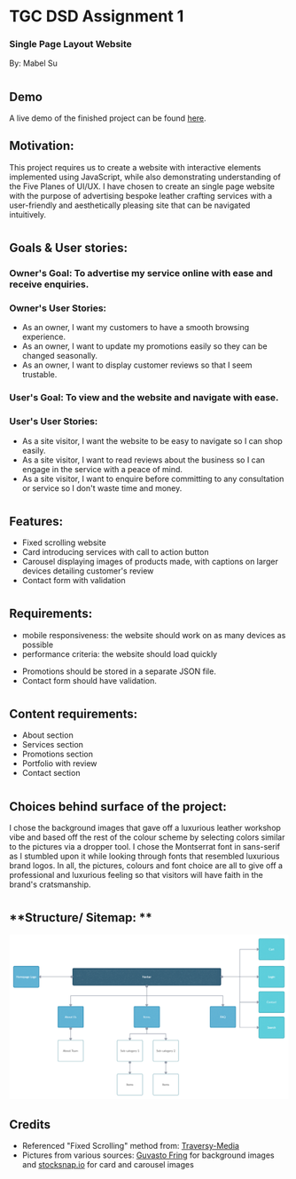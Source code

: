 # **TGC DSD Assignment 1**

### Single Page Layout Website

By: Mabel Su
#

## Demo

A live demo of the finished project can be found [here](https://mabelsueh.github.io/trent-assignment-1/).

## **Motivation:**
This project requires us to create a website with interactive elements implemented using JavaScript, while also demonstrating 
understanding of the Five Planes of UI/UX. I have chosen to create an single page website with the purpose of advertising bespoke leather crafting services with a user-friendly and aesthetically pleasing site that can be navigated intuitively. 

# 
## **Goals & User stories:**

### Owner's Goal:  To advertise my service online with ease and receive enquiries.

### Owner's User Stories:
-  As an owner, I want my customers to have a smooth browsing experience. 
-  As an owner, I want to update my promotions easily so they can be changed seasonally. 
-  As an owner, I want to display customer reviews so that I seem trustable. 

### User's Goal: To view and the website and navigate with ease. 

### User's User Stories:

- As a site visitor, I want the website to be easy to navigate so I can shop easily. 
- As a site visitor, I want to read reviews about the business so I can engage in the service with a peace of mind. 
- As a site visitor, I want to enquire before committing to any consultation or service so I don't waste time and money. 

# 
<!-- 2. List down the scope of the project (features and requirements, non-technical requirements, content requirements) 
Non-functional Requirements (general characteristics): -->
## **Features:** 
- Fixed scrolling website
- Card introducing services with call to action button
- Carousel displaying images of products made, with captions on larger devices detailing customer's review
- Contact form with validation

# 
## **Requirements:** 
- mobile responsiveness: the website should work on as many devices as possible
- performance criteria: the website should load quickly
<!-- (how product behaves - feature, mandatory) -->
<!-- - Reviews should be in bootstrap carousel
- Services sohould be in cards -->
- Promotions should be stored in a separate JSON file. 
- Contact form should have validation. 

# 
## **Content requirements:**
- About section
- Services section
- Promotions section
- Portfolio with review
- Contact section
#

## **Choices behind surface of the project:** 
I chose the background images that gave off a luxurious leather workshop 
vibe and based off the rest of the colour scheme by selecting colors similar to the pictures via a dropper tool.
I chose the Montserrat font in sans-serif as I stumbled upon it while looking through fonts that resembled luxurious brand logos.
In all, the pictures, colours and font choice are all to give off a professional and luxurious feeling so that visitors will have faith in the brand's cratsmanship.
#

# 
## **Structure/ Sitemap: **
![sitemap](images/sitemap.jpg)


## **Credits**
- Referenced "Fixed Scrolling" method from: 
[Traversy-Media](https://www.youtube.com/watch?v=JttTcnidSdQ&list=WL&index=1)
- Pictures from various sources:
[Guvasto Fring](https://www.pexels.com/collections/master-works-with-leather-odkibgy/) for background images and
[stocksnap.io](https://stocksnap.io/) for card and carousel images


